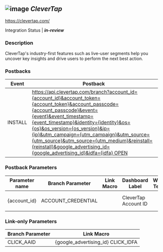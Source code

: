 ## ![image](https://cdn.branch.io/branch-assets/ad-partner-manager/CT_black-logo-1499387856654.png)	***CleverTap***
https://clevertap.com/

Integration Status |  ***in-review***

###  Description
CleverTap's industry-first features such as live-user segments help you uncover key insights and drive users to perform the next best action.

### Postbacks
Event | Postback
--- | ---
INSTALL | https://api.clevertap.com/branch?account_id={account_id}&account_token={account_token}&account_passcode={account_passcode}&event={event}&event_timestamp={event_timestamp}&identity={identity}&os={os}&os_version={os_version}&ip={ip}&utm_campaign={utm_campaign}&utm_source={utm_source}&utm_source={utm_medium}&reinstall={reinstall}&google_advertising_id={google_advertising_id}&idfa={idfa} OPEN | https://api.clevertap.com/branch?account_id={account_id}&account_token={account_token}&account_passcode={account_passcode}&event={event}&event_timestamp={event_timestamp}&identity={identity}&os={os}&os_version={os_version}&ip={ip}&utm_campaign={utm_campaign}&utm_source={utm_source}&utm_source={utm_medium}&reinstall={reinstall}&google_advertising_id={google_advertising_id}&idfa={idfa} PURCHASE | https://api.clevertap.com/branch?account_id={account_id}&account_token={account_token}&account_passcode={account_passcode}&event={event}&event_timestamp={event_timestamp}&identity={identity}&os={os}&os_version={os_version}&ip={ip}&utm_campaign={utm_campaign}&utm_source={utm_source}&utm_source={utm_medium}&reinstall={reinstall}&google_advertising_id={google_advertising_id}&idfa={idfa} custom_event | https://api.clevertap.com/branch?account_id={account_id}&account_token={account_token}&account_passcode={account_passcode}&event={event}&event_timestamp={event_timestamp}&identity={identity}&os={os}&os_version={os_version}&ip={ip}&utm_campaign={utm_campaign}&utm_source={utm_source}&utm_source={utm_medium}&reinstall={reinstall}&google_advertising_id={google_advertising_id}&idfa={idfa}

### Postback Parameters
Parameter name | Branch Parameter | Link Macro | Dashboard Label | Webhook Template | Required | Description
--- | --- | --- | --- | --- | --- | --- 
{account_id} | ACCOUNT_CREDENTIAL |  | CleverTap Account ID |  | false | CleverTap Account ID {account_token} | ACCOUNT_CREDENTIAL |  | CleverTap Token |  | false | CleverTap Token {account_passcode} | ACCOUNT_CREDENTIAL |  | CleverTap Passcode |  | false | CleverTap Passcode {event} | EVENT_NAME |  |  |  | false | Install event type {event_timestamp} | EVENT_TIMESTAMP |  |  |  | false | Event Timestamp {identity} | CUSTOM_EVENT_METADATA |  |  | ${(custom_data.identity)!} | false | User Identity {os} | OS |  |  |  | false | OS {os_version} | OS_VERSION |  |  |  | false | OS Version {ip} | IP_ADDRESS |  |  |  | false | IP Adress {utm_campaign} | CUSTOM_LINK_MACRO | {utm_campaign} |  |  | false |  {utm_source} | CUSTOM_LINK_MACRO | {utm_source} |  |  | false |  {utm_medium} | CUSTOM_LINK_MACRO | {utm_medium} |  |  | false |  {reinstall} | CUSTOM_LINK_MACRO | {reinstall} |  |  | false |  {google_advertising_id} | AAID |  |  |  | false |  {idfa} | IDFA |  |  |  | false | 

### Link-only Parameters
Branch Parameter | Link Macro
--- | ---
CLICK_AAID | {google_advertising_id} CLICK_IDFA | {idfa}



